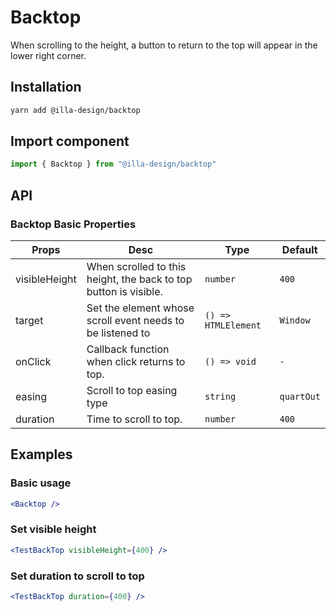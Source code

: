# Backtop

When scrolling to the height, a button to return to the top will appear in the lower right corner.

## Installation

```bash
yarn add @illa-design/backtop
```

## Import component

```jsx
import { Backtop } from "@illa-design/backtop"
```

## API

### Backtop Basic Properties

| Props         | Desc                                                         | Type                         | Default        |
| ------------- | ------------------------------------------------------------ | ---------------------------- | -------------- |
| visibleHeight | When scrolled to this height, the back to top button is visible. | `number`                     | `400`          |
| target        | Set the element whose scroll event needs to be listened to   | `() => HTMLElement` | `Window` | `() => window` |
| onClick       | Callback function when click returns to top.                 | `() => void`                 | `-`            |
| easing        | Scroll to top easing type                                    | `string`                     | `quartOut`     |
| duration      | Time to scroll to top.                                       | `number`                     | `400`          |

## Examples

### Basic usage

```jsx
<Backtop />
```

### Set visible height

```jsx
<TestBackTop visibleHeight={400} />
```

### Set duration to scroll to top

```jsx
<TestBackTop duration={400} />
```
